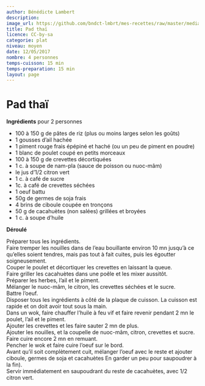 ```yaml
---
author: Bénédicte Lambert
description: 
image_url: https://github.com/bndct-lmbrt/mes-recettes/raw/master/medias/pad-thai.jpg
title: Pad thaï
licence: CC-by-sa
categorie: plat
niveau: moyen
date: 12/05/2017
nombre: 4 personnes
temps-cuisson: 15 min
temps-preparation: 15 min
layout: page
---
```

# Pad thaï


**Ingrédients**
pour 2 personnes  

* 100 à 150 g de pâtes de riz (plus ou moins larges selon les goûts)
* 1 gousses d’ail hachée
* 1 piment rouge frais épépiné et haché (ou un peu de piment en poudre)
* 1 blanc de poulet coupé en petits morceaux 
* 100 à 150 g de crevettes décortiquées 
* 1 c. à soupe de nam-pla (sauce de poisson ou nuoc-mâm)
* le jus d’1/2 citron vert
* 1 c. à café de sucre
* 1c. à café de crevettes séchées
* 1 oeuf battu
* 50g de germes de soja frais
* 4 brins de ciboule coupée en tronçons
* 50 g de cacahuètes (non salées) grillées et broyées
* 1 c. à soupe d’huile

**Déroulé**  

Préparer tous les ingrédients.  
Faire tremper les nouilles dans de l’eau bouillante environ 10 mn jusqu’à ce qu’elles soient tendres, mais pas tout à fait cuites, puis les égoutter soigneusement.  
Couper le poulet et décortiquer les crevettes en laissant la queue.  
Faire griller les cacahuètes dans une poêle et les mixer aussitôt.   
Préparer les herbes, l’ail et le piment.   
Mélanger le nuoc-mâm, le citron, les crevettes séchées et le sucre.   
Battre l’oeuf.   
Disposer tous les ingrédients à côté de la plaque de cuisson. La cuisson est rapide et on doit avoir tout sous la main.   
Dans un wok, faire chauffer l’huile à feu vif et faire revenir pendant 2 mn le poulet, l’ail et le piment.   
Ajouter les crevettes et les faire sauter 2 mn de plus.   
Ajouter les nouilles, et la coupelle de nuoc-mâm, citron, crevettes et sucre. Faire cuire encore 2 mn en remuant.   
Pencher le wok et faire cuire l’oeuf sur le bord.   
Avant qu’il soit complètement cuit, mélanger l’oeuf avec le reste et ajouter ciboule, germes de soja et cacahuètes En garder un peu pour saupoudrer à la fin).   
Servir immédiatement en saupoudrant du reste de cacahuètes, avec 1/2 citron vert.


